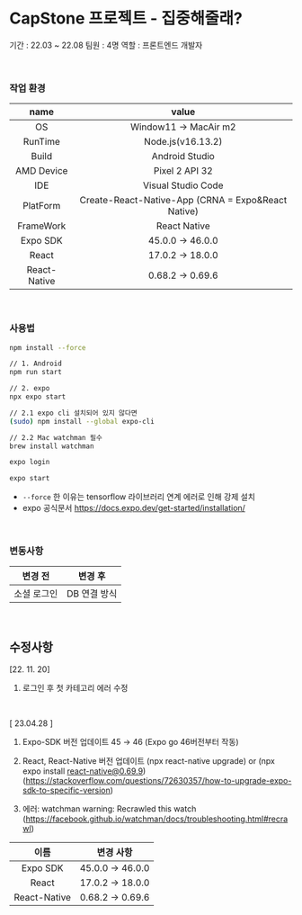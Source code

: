 # CapStone 프로젝트 - 집중해줄래?

기간 : 22.03 ~ 22.08
팀원 : 4명
역할 : 프론트엔드 개발자

<br>

### 작업 환경

|     name     |                       value                        |
| :----------: | :------------------------------------------------: |
|      OS      |                Window11 → MacAir m2                |
|   RunTime    |                 Node.js(v16.13.2)                  |
|    Build     |                   Android Studio                   |
|  AMD Device  |                   Pixel 2 API 32                   |
|     IDE      |                 Visual Studio Code                 |
|   PlatForm   | Create-React-Native-App (CRNA = Expo&React Native) |
|  FrameWork   |                    React Native                    |
|   Expo SDK   |                  45.0.0 → 46.0.0                   |
|    React     |                  17.0.2 → 18.0.0                   |
| React-Native |                  0.68.2 → 0.69.6                   |

<br>

### 사용법

```bash
npm install --force

// 1. Android
npm run start

// 2. expo
npx expo start

// 2.1 expo cli 설치되어 있지 않다면
(sudo) npm install --global expo-cli

// 2.2 Mac watchman 필수
brew install watchman

expo login

expo start
```

- `--force` 한 이유는 tensorflow 라이브러리 연계 에러로 인해 강제 설치
- expo 공식문서 https://docs.expo.dev/get-started/installation/

<br>

### 변동사항

|   변경 전   |   변경 후    |
| :---------: | :----------: |
| 소셜 로그인 | DB 연결 방식 |

<br>

## 수정사항

[22. 11. 20]

1. 로그인 후 첫 카테고리 에러 수정

<br>

[ 23.04.28 ]

1. Expo-SDK 버전 업데이트 45 → 46 (Expo go 46버전부터 작동)

2. React, React-Native 버전 업데이트
   (npx react-native upgrade) or (npx expo install react-native@0.69.9)
   (https://stackoverflow.com/questions/72630357/how-to-upgrade-expo-sdk-to-specific-version)

3. 에러: watchman warning: Recrawled this watch
   (https://facebook.github.io/watchman/docs/troubleshooting.html#recrawl)

|     이름     |    변경 사항    |
| :----------: | :-------------: |
|   Expo SDK   | 45.0.0 → 46.0.0 |
|    React     | 17.0.2 → 18.0.0 |
| React-Native | 0.68.2 → 0.69.6 |

<br>
